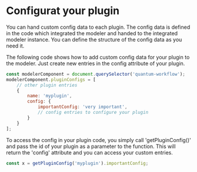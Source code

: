 # Configurat your plugin
You can hand custom config data to each plugin. The config data is defined in the code which integrated the modeler and 
handed to the integrated modeler instance. You can define the structure of the config data as you need it.

The following code shows how to add custom config data for your plugin to the modeler. Just create new entries in the 
config attribute of your plugin. 
```javascript
const modelerComponent = document.querySelector('quantum-workflow');
modelerComponent.pluginConfigs = [
    // other plugin entries
    {
        name: 'myplugin',
        config: {
            importantConfig: 'very important',
            // config entries to configure your plugin
        }
    }
];
```

To access the config in your plugin code, you simply call 'getPluginConfig()' and pass the id of your plugin as a parameter to the function. This will return the 'config' attribute and you can access your custom entries.
```javascript
const x = getPluginConfig('myplugin').importantConfig;
```